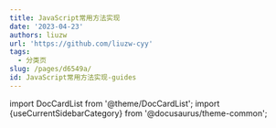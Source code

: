 ```yaml
---
title: JavaScript常用方法实现
date: '2023-04-23'
authors: liuzw
url: 'https://github.com/liuzw-cyy'
tags:
  - 分类页
slug: /pages/d6549a/
id: JavaScript常用方法实现-guides
---
```



import DocCardList from '@theme/DocCardList';
import {useCurrentSidebarCategory} from '@docusaurus/theme-common';

<DocCardList items={useCurrentSidebarCategory().items}/>
